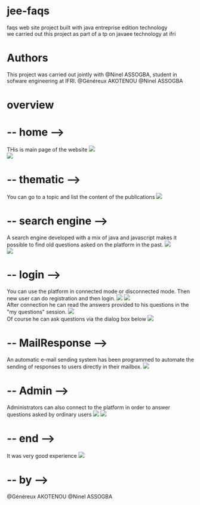 # jee-faqs
faqs web site project built with java entreprise edition technology<br>
we carried out this project as part of a tp on javaee technology at ifri

# Authors
This project was carried out jointly with @Ninel ASSOGBA, student in sofware engineering at IFRI.
@Généreux AKOTENOU
@Ninel ASSOGBA

# overview

# -- home -->
THis is main page of the website
<img src="https://github.com/Genereux-akotenou/jee-faqs/blob/main/preview/acceuil1.PNG"/>
<br>
<img src="https://github.com/Genereux-akotenou/jee-faqs/blob/main/preview/acceuil2.PNG"/>

# -- thematic -->
You can go to a topic and list the content of the publications
<img src="https://github.com/Genereux-akotenou/jee-faqs/blob/main/preview/categorie1.PNG"/>

# -- search engine -->
A search engine developed with a mix of java and javascript makes it possible to find old questions asked on the platform in the past.
<img src="https://github.com/Genereux-akotenou/jee-faqs/blob/main/preview/search1.PNG"/>
<br>
<img src="https://github.com/Genereux-akotenou/jee-faqs/blob/main/preview/search2.PNG"/>

# -- login -->
You can use the platform in connected mode or disconnected mode. Then new user can do registration and then login.
<img src="https://github.com/Genereux-akotenou/jee-faqs/blob/main/preview/log1.PNG"/>
<img src="https://github.com/Genereux-akotenou/jee-faqs/blob/main/preview/log2.PNG"/>
<br>
After connection he can read the answers provided to his questions in the "my questions" session.
<img src="https://github.com/Genereux-akotenou/jee-faqs/blob/main/preview/log3.PNG"/>
<br>
Of course he can ask questions via the dialog box below
<img src="https://github.com/Genereux-akotenou/jee-faqs/blob/main/preview/log4.PNG"/>

# -- MailResponse -->
An automatic e-mail sending system has been programmed to automate the sending of responses to users directly in their mailbox.
<img src="https://github.com/Genereux-akotenou/jee-faqs/blob/main/preview/Screenshot_20210522-001036.png"/>

# -- Admin -->
Administrators can also connect to the platform in order to answer questions asked by ordinary users
<img src="https://github.com/Genereux-akotenou/jee-faqs/blob/main/preview/afm1.PNG"/>
<img src="https://github.com/Genereux-akotenou/jee-faqs/blob/main/preview/afm2.PNG"/>

# -- end -->
It was very good experience
<img src="https://github.com/Genereux-akotenou/jee-faqs/blob/main/preview/foot.PNG"/>

# -- by -->
@Généreux AKOTENOU
@Ninel ASSOGBA

